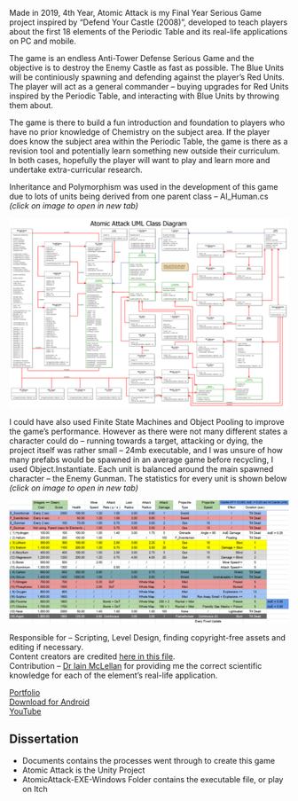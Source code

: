 Made in 2019, 4th Year, Atomic Attack is my Final Year Serious Game project inspired by “Defend Your Castle (2008)”, developed to teach players about the first 18 elements of the Periodic Table and its real-life applications on PC and mobile.

The game is an endless Anti-Tower Defense Serious Game and the objective is to destroy the Enemy Castle as fast as possible. The Blue Units will be continiously spawning and defending against the player’s Red Units. The player will act as a general commander – buying upgrades for Red Units inspired by the Periodic Table, and interacting with Blue Units by throwing them about.

The game is there to build a fun introduction and foundation to players who have no prior knowledge of Chemistry on the subject area. If the player does know the subject area within the Periodic Table, the game is there as a revision tool and potentially learn something new outside their curriculum. In both cases, hopefully the player will want to play and learn more and undertake extra-curricular research.

Inheritance and Polymorphism was used in the development of this game due to lots of units being derived from one parent class – AI_Human.cs _(click on image to open in new tab)_

<p align="center">
  <img src="https://github.com/yuchingho/University/blob/master/4)%20UWS%20Honours%20Year/3)%20Both%20Semesters%20-%20Computing%20Honours%20Project/Dissertation/AtomicAttack_UML_Class_Diagram.png" alt="AtomicAttack UML Class Diagram"/>
</p>

I could have also used Finite State Machines and Object Pooling to improve the game’s performance. However as there were not many different states a character could do – running towards a target, attacking or dying, the project itself was rather small – 24mb executable, and I was unsure of how many prefabs would be spawned in an average game before recycling, I used Object.Instantiate. Each unit is balanced around the main spawned character – the Enemy Gunman. The statistics for every unit is shown below _(click on image to open in new tab)_
<p align="center">
  <img src="https://github.com/yuchingho/University/blob/master/4)%20UWS%20Honours%20Year/3)%20Both%20Semesters%20-%20Computing%20Honours%20Project/Dissertation/AtomicAttack_Unit_Stats.png" alt="AtomicAttack Unit Stats"/>
</p>

Responsible for – Scripting, Level Design, finding copyright-free assets and editing if necessary.\
Content creators are credited <a href="https://github.com/yuchingho/University/blob/master/4)%20UWS%20Honours%20Year/3)%20Both%20Semesters%20-%20Computing%20Honours%20Project/Dissertation/Atomic%20Attack/Assets/Credit%20Links.txt">here in this file</a>.\
Contribution – [Dr Iain McLellan](https://research-portal.uws.ac.uk/en/persons/iain-mclellan) for providing me the correct scientific knowledge for each of the element’s real-life application.

<!-- Screenshots Slideshow -->

[Portfolio](https://yuchingho.com/university/atomic-attack)\
[Download for Android](https://play.google.com/store/apps/details?id=com.yuchingho.atomic_attack)\
[YouTube](https://youtu.be/A2t76M7-ylU)

<!-- Code on GitHub, before YouTube -->
<!-- Game Design Document, after YouTube -->

## Dissertation
- Documents contains the processes went through to create this game
- Atomic Attack is the Unity Project
- AtomicAttack-EXE-Windows Folder contains the executable file, or play on Itch